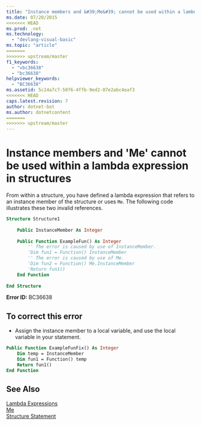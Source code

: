 ```yaml
---
title: "Instance members and &#39;Me&#39; cannot be used within a lambda expression in structures"
ms.date: 07/20/2015
<<<<<<< HEAD
ms.prod: .net
ms.technology: 
  - "devlang-visual-basic"
ms.topic: "article"
=======
>>>>>>> upstream/master
f1_keywords: 
  - "vbc36638"
  - "bc36638"
helpviewer_keywords: 
  - "BC36638"
ms.assetid: 5c24a7c7-50f6-4ffb-9ed2-07e2abc4eaf3
<<<<<<< HEAD
caps.latest.revision: 7
author: dotnet-bot
ms.author: dotnetcontent
=======
>>>>>>> upstream/master
---
```

# Instance members and &#39;Me&#39; cannot be used within a lambda expression in structures
From within a structure, you have defined a lambda expression that refers to an instance member of the structure or uses `Me`. The following code illustrates these two invalid references.  
  
```vb  
Structure Structure1  
  
    Public InstanceMember As Integer  
  
    Public Function ExampleFun() As Integer  
        '' The error is caused by use of InstanceMember.  
        'Dim fun1 = Function() InstanceMember  
        '' The error is caused by use of Me.  
        'Dim fun2 = Function() Me.InstanceMember  
        'Return fun1()  
    End Function  
  
End Structure  
```  
  
 **Error ID:** BC36638  
  
## To correct this error  
  
-   Assign the instance member to a local variable, and use the local variable in your statement.  
  
```vb  
Public Function ExampleFunFix() As Integer  
    Dim temp = InstanceMember  
    Dim fun1 = Function() temp  
    Return fun1()  
End Function  
```  
  
## See Also  
 [Lambda Expressions](../../visual-basic/programming-guide/language-features/procedures/lambda-expressions.md)  
 [Me](~/docs/visual-basic/programming-guide/program-structure/me-my-mybase-and-myclass.md#me)  
 [Structure Statement](../../visual-basic/language-reference/statements/structure-statement.md)
